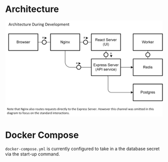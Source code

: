# Architecture
![Architecture](architecture_diagram.png)
# Docker Compose
`docker-compose.yml` is currently configured to take in a the database secret via the start-up command.

